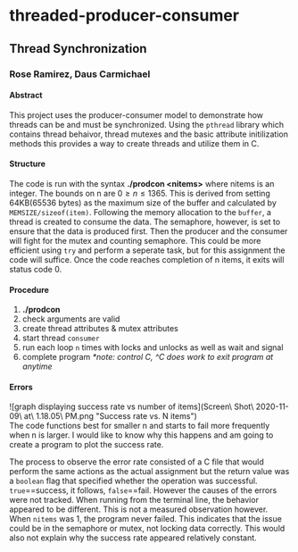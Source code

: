 # threaded-producer-consumer
## Thread Synchronization
### Rose Ramirez, Daus Carmichael


#### Abstract
This project uses the producer-consumer model to demonstrate how threads can be and must be synchronized.
Using the `pthread` library which contains thread behaivor, thread mutexes and the basic attribute initilization methods this provides a way to create threads and utilize them in C.  

#### Structure
The code is run with the syntax **./prodcon \<nitems\>** where nitems is an integer. The bounds on n are $0\geq n \leq 1365$. This is derived from setting 64KB(65536 bytes) as the maximum size of the buffer and calculated by `MEMSIZE/sizeof(item)`. Following the memory allocation to the `buffer`, a thread is created to consume the data. The semaphore, however, is set to ensure that the data is produced first. Then the producer and the consumer will fight for the mutex and counting semaphore. This could be more efficient using `try` and perform a seperate task, but for this assignment the code will suffice. Once the code reaches completion of n items, it exits will status code 0.
#### Procedure
 1. **./prodcon <nitems>**
 2. check arguments are valid
 3. create thread attributes & mutex attributes
 4. start thread `consumer`
 5. run each loop `n` times with locks and unlocks as well as wait and signal
 6. complete program
  *\*note: control C, ^C does work to exit program at anytime*
  
#### Errors
![graph displaying success rate vs number of items](Screen\ Shot\ 2020-11-09\ at\ 1.18.05\ PM.png "Success rate vs. N items")  
The code functions best for smaller n and starts to fail more frequently when n is larger. I would like to know why this happens and am going to create a program to plot the success rate. 

The process to observe the error rate consisted of a C file that would perform the same actions as the actual assignment but the return value was a `boolean` flag that specified whether the operation was successful. `true`==success, it follows, `false`==fail. However the causes of the errors were not tracked. When running from the terminal line, the behavior appeared to be different. This is not a measured observation however. 
When `nitems` was 1, the program never failed. This indicates that the issue could be in the semaphore or mutex, not locking data correctly. This would also not explain why the success rate appeared relatively constant. 
